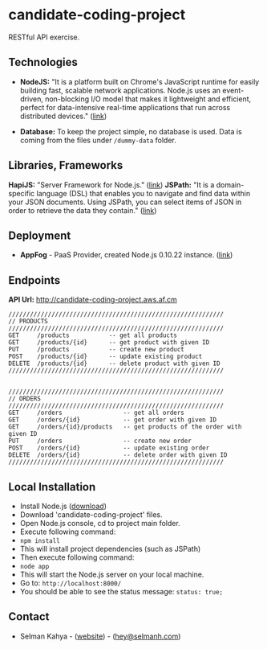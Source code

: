 candidate-coding-project
===========

RESTful API exercise.

## Technologies
- **NodeJS:** "It is a platform built on Chrome's JavaScript runtime for easily building fast, scalable network applications. Node.js uses an event-driven, non-blocking I/O model that makes it lightweight and efficient, perfect for data-intensive real-time applications that run across distributed devices." ([link](http://nodejs.org/))

- **Database:** To keep the project simple, no database is used. Data is coming from the files under ```/dummy-data``` folder.

## Libraries, Frameworks
**HapiJS:** "Server Framework for Node.js." ([link](http://www.hapijs.com))
**JSPath:** "It is a domain-specific language (DSL) that enables you to navigate and find data within your JSON documents. Using JSPath, you can select items of JSON in order to retrieve the data they contain." ([link](https://github.com/dfilatov/jspath))

## Deployment
- **AppFog** - PaaS Provider, created Node.js 0.10.22 instance. ([link](https://docs.appfog.com/languages/node))

## Endpoints
**API Url:** http://candidate-coding-project.aws.af.cm

```
////////////////////////////////////////////////////////////
// PRODUCTS
////////////////////////////////////////////////////////////
GET     /products           -- get all products
GET     /products/{id}      -- get product with given ID
PUT     /products           -- create new product
POST    /products/{id}      -- update existing product
DELETE  /products/{id}      -- delete product with given ID
////////////////////////////////////////////////////////////


////////////////////////////////////////////////////////////
// ORDERS
////////////////////////////////////////////////////////////
GET     /orders                 -- get all orders
GET     /orders/{id}            -- get order with given ID
GET     /orders/{id}/products   -- get products of the order with given ID
PUT     /orders                 -- create new order
POST    /orders/{id}            -- update existing order
DELETE  /orders/{id}            -- delete order with given ID
////////////////////////////////////////////////////////////
```

## Local Installation
- Install Node.js ([download](http://nodejs.org/))
- Download 'candidate-coding-project' files.
- Open Node.js console, cd to project main folder.
- Execute following command:
 - ```npm install``` 
 - This will install project dependencies (such as JSPath)
- Then execute following command:
 - ```node app```
 - This will start the Node.js server on your local machine.
- Go to: ```http://localhost:8000/```
 - You should be able to see the status message: ```status: true;```

## Contact

 - Selman Kahya - ([website](http://www.selmanh.com)) - (hey@selmanh.com)
